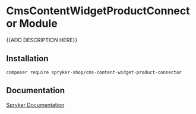 # CmsContentWidgetProductConnector Module

{{ADD DESCRIPTION HERE}}

## Installation

```
composer require spryker-shop/cms-content-widget-product-connector
```

## Documentation

[Spryker Documentation](https://academy.spryker.com)
